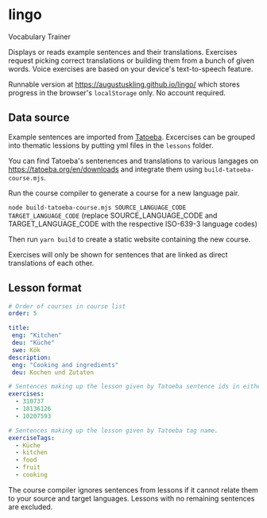 # lingo
Vocabulary Trainer

Displays or reads example sentences and their translations. Exercises request picking correct translations or building them from a bunch of given words. Voice exercises are based on your device's text-to-speech feature.

Runnable version at https://augustuskling.github.io/lingo/ which stores progress in the browser's `localStorage` only. No account required.

## Data source
Example sentences are imported from [Tatoeba](https://tatoeba.org/). Excercises can be grouped into thematic lessions by putting yml files in the `lessons` folder.

You can find Tatoeba's sentenences and translations to various langages on https://tatoeba.org/en/downloads and integrate them using `build-tatoeba-course.mjs`.

Run the course compiler to generate a course for a new language pair.

`node build-tatoeba-course.mjs SOURCE_LANGUAGE_CODE TARGET_LANGUAGE_CODE` (replace SOURCE_LANGUAGE_CODE and TARGET_LANGUAGE_CODE with the respective ISO-639-3 language codes)

Then run `yarn build` to create a static website containing the new course.

Exercises will only be shown for sentences that are linked as direct translations of each other.

## Lesson format
```yml
# Order of courses in course list
order: 5

title:
 eng: "Kitchen"
 deu: "Küche"
 swe: Kök
description:
 eng: "Cooking and ingredients"
 deu: Kochen und Zutaten

# Sentences making up the lesson given by Tatoeba sentence ids in either source language, target language or English.
exercises:
  - 310737
  - 10136126
  - 10207593

# Sentences making up the lesson given by Tatoeba tag name.
exerciseTags:
  - Küche
  - kitchen
  - food
  - fruit
  - cooking

```

The course compiler ignores sentences from lessons if it cannot relate them to your source and target languages. Lessons with no remaining sentences are excluded.
